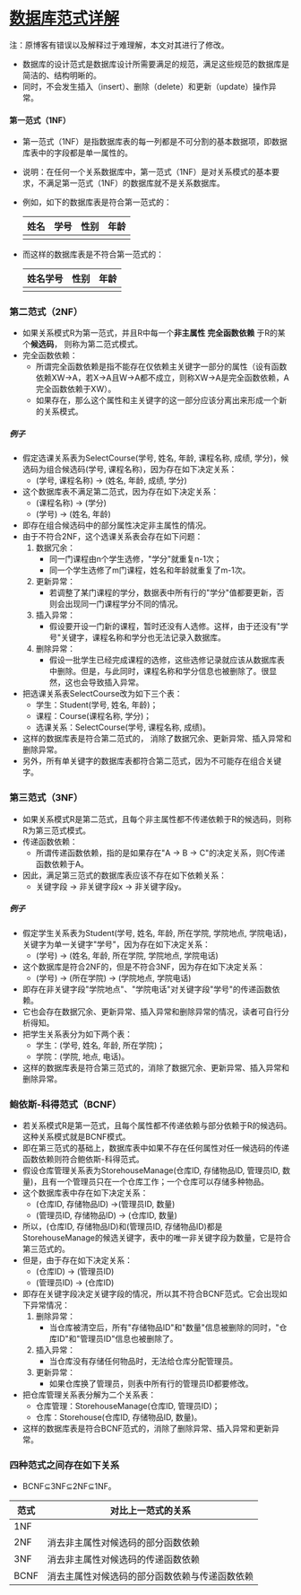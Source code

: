 # [数据库范式详解](http://blog.csdn.net/IndexMan/article/details/19907731)

注：原博客有错误以及解释过于难理解，本文对其进行了修改。

- 数据库的设计范式是数据库设计所需要满足的规范，满足这些规范的数据库是简洁的、结构明晰的。
- 同时，不会发生插入（insert）、删除（delete）和更新（update）操作异常。

#### 第一范式（1NF）

- 第一范式（1NF）是指数据库表的每一列都是不可分割的基本数据项，即数据库表中的字段都是单一属性的。

- 说明：在任何一个关系数据库中，第一范式（1NF）是对关系模式的基本要求，不满足第一范式（1NF）的数据库就不是关系数据库。

- 例如，如下的数据库表是符合第一范式的：

  | 姓名 | 学号 | 性别 | 年龄 |
  | ---- | ---- | ---- | ---- |
  |      |      |      |      |

- 而这样的数据库表是不符合第一范式的：

  | 姓名学号 | 性别 | 年龄 |
  | -------- | ---- | ---- |
  |          |      |      |

### 第二范式（2NF）

- 如果关系模式R为第一范式，并且R中每一个**非主属性** **完全函数依赖** 于R的某个**候选码**， 则称为第二范式模式。
- 完全函数依赖：
  - 所谓完全函数依赖是指不能存在仅依赖主关键字一部分的属性（设有函数依赖XW→A，若X→A且W→A都不成立，则称XW→A是完全函数依赖，A完全函数依赖于XW）。
  - 如果存在，那么这个属性和主关键字的这一部分应该分离出来形成一个新的关系模式。

##### 例子

- 假定选课关系表为SelectCourse(学号, 姓名, 年龄, 课程名称, 成绩, 学分)，候选码为组合候选码(学号, 课程名称)，因为存在如下决定关系：
  - (学号, 课程名称) → (姓名, 年龄, 成绩, 学分)
- 这个数据库表不满足第二范式，因为存在如下决定关系：
  - (课程名称) → (学分)
  - (学号) → (姓名, 年龄)
- 即存在组合候选码中的部分属性决定非主属性的情况。
- 由于不符合2NF，这个选课关系表会存在如下问题：
  1. 数据冗余：
     - 同一门课程由n个学生选修，"学分"就重复n-1次；
     - 同一个学生选修了m门课程，姓名和年龄就重复了m-1次。
  2. 更新异常：
     - 若调整了某门课程的学分，数据表中所有行的"学分"值都要更新，否则会出现同一门课程学分不同的情况。
  3. 插入异常：
     - 假设要开设一门新的课程，暂时还没有人选修。这样，由于还没有"学号"关键字，课程名称和学分也无法记录入数据库。
  4. 删除异常：
     - 假设一批学生已经完成课程的选修，这些选修记录就应该从数据库表中删除。但是，与此同时，课程名称和学分信息也被删除了。很显然，这也会导致插入异常。
- 把选课关系表SelectCourse改为如下三个表：
  - 学生：Student(学号, 姓名, 年龄)；
  - 课程：Course(课程名称, 学分)；
  - 选课关系：SelectCourse(学号, 课程名称, 成绩)。
- 这样的数据库表是符合第二范式的， 消除了数据冗余、更新异常、插入异常和删除异常。
- 另外，所有单关键字的数据库表都符合第二范式，因为不可能存在组合关键字。

###  第三范式（3NF）

- 如果关系模式R是第二范式，且每个非主属性都不传递依赖于R的候选码，则称R为第三范式模式。
- 传递函数依赖：
  - 所谓传递函数依赖，指的是如果存在"A → B → C"的决定关系，则C传递函数依赖于A。
- 因此，满足第三范式的数据库表应该不存在如下依赖关系：
  - 关键字段 → 非关键字段x → 非关键字段y。

##### 例子

- 假定学生关系表为Student(学号, 姓名, 年龄, 所在学院, 学院地点, 学院电话)，关键字为单一关键字"学号"，因为存在如下决定关系：
  - (学号) → (姓名, 年龄, 所在学院, 学院地点, 学院电话)
- 这个数据库是符合2NF的，但是不符合3NF，因为存在如下决定关系：
  - (学号) → (所在学院) → (学院地点, 学院电话)
- 即存在非关键字段"学院地点"、"学院电话"对关键字段"学号"的传递函数依赖。
- 它也会存在数据冗余、更新异常、插入异常和删除异常的情况，读者可自行分析得知。
- 把学生关系表分为如下两个表：
  - 学生：(学号, 姓名, 年龄, 所在学院)；
  - 学院：(学院, 地点, 电话)。
- 这样的数据库表是符合第三范式的，消除了数据冗余、更新异常、插入异常和删除异常。

### 鲍依斯-科得范式（BCNF）

- 若关系模式R是第一范式，且每个属性都不传递依赖与部分依赖于R的候选码。这种关系模式就是BCNF模式。
- 即在第三范式的基础上，数据库表中如果不存在任何属性对任一候选码的传递函数依赖则符合鲍依斯-科得范式。
- 假设仓库管理关系表为StorehouseManage(仓库ID, 存储物品ID, 管理员ID, 数量)，且有一个管理员只在一个仓库工作；一个仓库可以存储多种物品。
- 这个数据库表中存在如下决定关系：
  - (仓库ID, 存储物品ID) →(管理员ID, 数量)
  - (管理员ID, 存储物品ID) → (仓库ID, 数量)
- 所以，(仓库ID, 存储物品ID)和(管理员ID, 存储物品ID)都是StorehouseManage的候选关键字，表中的唯一非关键字段为数量，它是符合第三范式的。
- 但是，由于存在如下决定关系：
  - (仓库ID) → (管理员ID)
  - (管理员ID) → (仓库ID)
- 即存在关键字段决定关键字段的情况，所以其不符合BCNF范式。它会出现如下异常情况：
  1. 删除异常：
     - 当仓库被清空后，所有"存储物品ID"和"数量"信息被删除的同时，"仓库ID"和"管理员ID"信息也被删除了。
  2. 插入异常：
     - 当仓库没有存储任何物品时，无法给仓库分配管理员。
  3. 更新异常：
     - 如果仓库换了管理员，则表中所有行的管理员ID都要修改。
- 把仓库管理关系表分解为二个关系表：
  - 仓库管理：StorehouseManage(仓库ID, 管理员ID)；
  - 仓库：Storehouse(仓库ID, 存储物品ID, 数量)。
- 这样的数据库表是符合BCNF范式的，消除了删除异常、插入异常和更新异常。

### 四种范式之间存在如下关系

- BCNF⊆3NF⊆2NF⊆1NF。

| 范式 | 对比上一范式的关系                             |
| ---- | ---------------------------------------------- |
| 1NF  |                                                |
| 2NF  | 消去非主属性对候选码的部分函数依赖             |
| 3NF  | 消去非主属性对候选码的传递函数依赖             |
| BCNF | 消去主属性对候选码的部分函数依赖与传递函数依赖 |